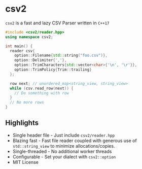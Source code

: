 # csv2
`csv2` is a fast and lazy CSV Parser written in `C++17`

```cpp
#include <csv2/reader.hpp>
using namespace csv2;

int main() {
  reader csv{
    option::Filename{std::string("foo.csv")},
    option::Delimiter{','},
    option::TrimCharacters{std::vector<char>{'\n', '\r'}},
    option::TrimPolicy{Trim::trailing}
  };

  row next; // unordered_map<string_view, string_view>
  while (csv.read_row(next)) {
    // Do something with row
  }
  // No more rows
}
```

## Highlights
* Single header file - Just include `csv2/reader.hpp`
* Blazing fast - Fast file reader coupled with generous use of `std::string_view` to minimize allocations/copies.
* Single-threaded - No additional worker threads
* Configurable - Set your dialect with `csv2::option`
* MIT License
